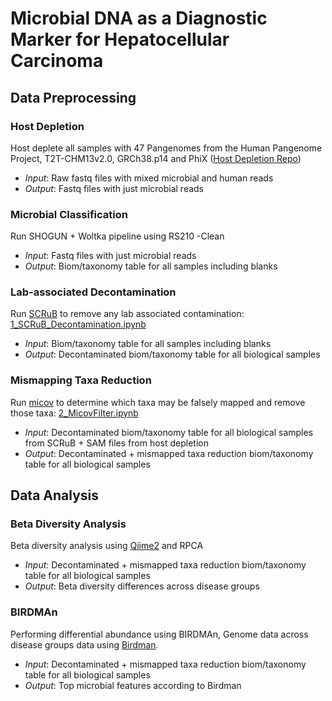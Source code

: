 # Microbial DNA as a Diagnostic Marker for Hepatocellular Carcinoma

## Data Preprocessing
### Host Depletion
Host deplete all samples with 47 Pangenomes from the Human Pangenome Project, T2T-CHM13v2.0, GRCh38.p14 and PhiX ([Host Depletion Repo](https://github.com/cguccione/human_host_depletion))
- *Input*: Raw fastq files with mixed microbial and human reads
- *Output*: Fastq files with just microbial reads

### Microbial Classification
Run SHOGUN + Woltka pipeline using RS210 -Clean
- *Input*: Fastq files with just microbial reads
- *Output*: Biom/taxonomy table for all samples including blanks

### Lab-associated Decontamination
Run [SCRuB](https://www.nature.com/articles/s41587-023-01696-w) to remove any lab associated contamination: [1_SCRuB_Decontamination.ipynb](https://github.com/cguccione/HCC-microbialDNA/blob/main/1_SCRuB_Decontamination.ipynb)
- *Input*: Biom/taxonomy table for all samples including blanks
- *Output*: Decontaminated biom/taxonomy table for all biological samples

### Mismapping Taxa Reduction
Run [micov](https://github.com/biocore/micov) to determine which taxa may be falsely mapped and remove those taxa: [2_MicovFilter.ipynb](https://github.com/cguccione/HCC-microbialDNA/blob/main/2_MicovFilter.ipynb)
- *Input*: Decontaminated biom/taxonomy table for all biological samples from SCRuB + SAM files from host depletion
- *Output*: Decontaminated + mismapped taxa reduction biom/taxonomy table for all biological samples 

## Data Analysis
### Beta Diversity Analysis
Beta diversity analysis using [Qiime2](https://qiime2.org) and RPCA
- *Input*: Decontaminated + mismapped taxa reduction biom/taxonomy table for all biological samples 
- *Output*: Beta diversity differences across disease groups

### BIRDMAn
Performing differential abundance using BIRDMAn, Genome data across disease groups data using [Birdman](https://birdman.readthedocs.io/en/latest/).
- *Input*: Decontaminated + mismapped taxa reduction biom/taxonomy table for all biological samples 
- *Output*: Top microbial features according to Birdman
